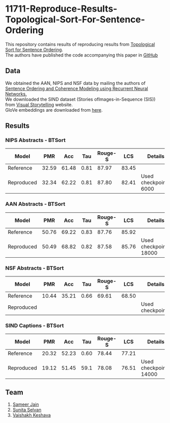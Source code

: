 # 11711-Reproduce-Results-Topological-Sort-For-Sentence-Ordering

This repository contains results of reproducing results from [Topological Sort for Sentence Ordering](https://arxiv.org/pdf/2005.00432.pdf).  
The authors have published the code accompanying this paper in [GitHub](https://github.com/shrimai/Topological-Sort-for-Sentence-Ordering) 


## Data
We obtained the AAN, NIPS and NSF data by mailing the authors of [Sentence Ordering and Coherence Modeling using Recurrent Neural Networks.](https://arxiv.org/pdf/1611.02654.pdf)  
We downloaded the SIND dataset (Stories ofImages-in-Sequence (SIS)) from [Visual Storytelling](http://visionandlanguage.net/VIST/dataset.html) website.  
GloVe embeddings are downloaded from [here](https://nlp.stanford.edu/projects/glove/).  


## Results

### NIPS Abstracts - BTSort
Model | PMR | Acc | Tau | Rouge-S | LCS | Details
------------ | ------------- | ------------ | ------------- | ------------ | ------------- | ------------ 
Reference | 32.59 | 61.48 | 0.81 | 87.97 | 83.45 | 
Reproduced | 32.34 | 62.22 | 0.81 | 87.80 | 82.41 | Used checkpoint-6000

### AAN Abstracts - BTSort
Model | PMR | Acc | Tau | Rouge-S | LCS | Details
------------ | ------------- | ------------ | ------------- | ------------ | ------------- | ------------ 
Reference | 50.76 | 69.22 | 0.83 | 87.76 | 85.92 | 
Reproduced | 50.49 | 68.82 | 0.82 | 87.58 | 85.76 | Used checkpoint-18000

### NSF Abstracts - BTSort
Model | PMR | Acc | Tau | Rouge-S | LCS | Details
------------ | ------------- | ------------ | ------------- | ------------ | ------------- | ------------ 
Reference | 10.44 | 35.21 | 0.66 | 69.61 | 68.50 | 
Reproduced |  |  |  |  |  | Used checkpoint-

### SIND Captions - BTSort
Model | PMR | Acc | Tau | Rouge-S | LCS | Details
------------ | ------------- | ------------ | ------------- | ------------ | ------------- | ------------ 
Reference | 20.32 | 52.23 | 0.60 | 78.44 | 77.21 | 
Reproduced | 19.12 | 51.45 | 59.1 | 78.08 | 76.51 | Used checkpoint-14000


## Team
1. [Sameer Jain]()
2. [Sunita Selvan](https://github.com/isunitha98selvan)
3. [Vaishakh Keshava](https://github.com/Vaishakh-K)
